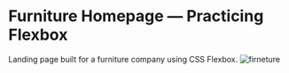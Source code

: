 # Furniture Homepage — Practicing Flexbox

Landing page built for a furniture company using CSS Flexbox.
![firneture](https://github.com/MuhammadZawar11681/Project-Flex-box-Funiture-homepage/assets/96626149/a4be0be8-5fa2-4075-9d4a-353fae8dbffd)
